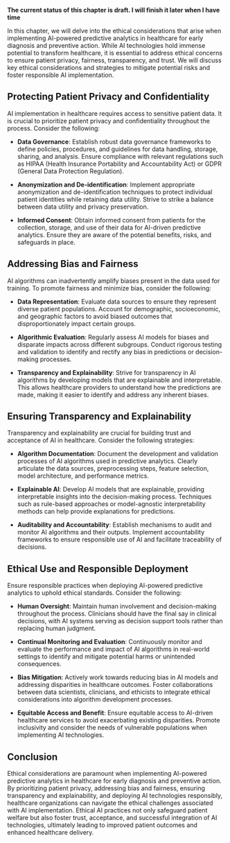 **The current status of this chapter is draft. I will finish it later when I have time**

In this chapter, we will delve into the ethical considerations that arise when implementing AI-powered predictive analytics in healthcare for early diagnosis and preventive action. While AI technologies hold immense potential to transform healthcare, it is essential to address ethical concerns to ensure patient privacy, fairness, transparency, and trust. We will discuss key ethical considerations and strategies to mitigate potential risks and foster responsible AI implementation.

Protecting Patient Privacy and Confidentiality
----------------------------------------------

AI implementation in healthcare requires access to sensitive patient data. It is crucial to prioritize patient privacy and confidentiality throughout the process. Consider the following:

* **Data Governance**: Establish robust data governance frameworks to define policies, procedures, and guidelines for data handling, storage, sharing, and analysis. Ensure compliance with relevant regulations such as HIPAA (Health Insurance Portability and Accountability Act) or GDPR (General Data Protection Regulation).

* **Anonymization and De-identification**: Implement appropriate anonymization and de-identification techniques to protect individual patient identities while retaining data utility. Strive to strike a balance between data utility and privacy preservation.

* **Informed Consent**: Obtain informed consent from patients for the collection, storage, and use of their data for AI-driven predictive analytics. Ensure they are aware of the potential benefits, risks, and safeguards in place.

Addressing Bias and Fairness
----------------------------

AI algorithms can inadvertently amplify biases present in the data used for training. To promote fairness and minimize bias, consider the following:

* **Data Representation**: Evaluate data sources to ensure they represent diverse patient populations. Account for demographic, socioeconomic, and geographic factors to avoid biased outcomes that disproportionately impact certain groups.

* **Algorithmic Evaluation**: Regularly assess AI models for biases and disparate impacts across different subgroups. Conduct rigorous testing and validation to identify and rectify any bias in predictions or decision-making processes.

* **Transparency and Explainability**: Strive for transparency in AI algorithms by developing models that are explainable and interpretable. This allows healthcare providers to understand how the predictions are made, making it easier to identify and address any inherent biases.

Ensuring Transparency and Explainability
----------------------------------------

Transparency and explainability are crucial for building trust and acceptance of AI in healthcare. Consider the following strategies:

* **Algorithm Documentation**: Document the development and validation processes of AI algorithms used in predictive analytics. Clearly articulate the data sources, preprocessing steps, feature selection, model architecture, and performance metrics.

* **Explainable AI**: Develop AI models that are explainable, providing interpretable insights into the decision-making process. Techniques such as rule-based approaches or model-agnostic interpretability methods can help provide explanations for predictions.

* **Auditability and Accountability**: Establish mechanisms to audit and monitor AI algorithms and their outputs. Implement accountability frameworks to ensure responsible use of AI and facilitate traceability of decisions.

Ethical Use and Responsible Deployment
--------------------------------------

Ensure responsible practices when deploying AI-powered predictive analytics to uphold ethical standards. Consider the following:

* **Human Oversight**: Maintain human involvement and decision-making throughout the process. Clinicians should have the final say in clinical decisions, with AI systems serving as decision support tools rather than replacing human judgment.

* **Continual Monitoring and Evaluation**: Continuously monitor and evaluate the performance and impact of AI algorithms in real-world settings to identify and mitigate potential harms or unintended consequences.

* **Bias Mitigation**: Actively work towards reducing bias in AI models and addressing disparities in healthcare outcomes. Foster collaborations between data scientists, clinicians, and ethicists to integrate ethical considerations into algorithm development processes.

* **Equitable Access and Benefit**: Ensure equitable access to AI-driven healthcare services to avoid exacerbating existing disparities. Promote inclusivity and consider the needs of vulnerable populations when implementing AI technologies.

Conclusion
----------

Ethical considerations are paramount when implementing AI-powered predictive analytics in healthcare for early diagnosis and preventive action. By prioritizing patient privacy, addressing bias and fairness, ensuring transparency and explainability, and deploying AI technologies responsibly, healthcare organizations can navigate the ethical challenges associated with AI implementation. Ethical AI practices not only safeguard patient welfare but also foster trust, acceptance, and successful integration of AI technologies, ultimately leading to improved patient outcomes and enhanced healthcare delivery.
